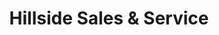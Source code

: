 ---
title: "Hillside Sales & Service"
url: /mahanoy-city/hillside-sales-und-service/
shop: Autowerkstatt
---